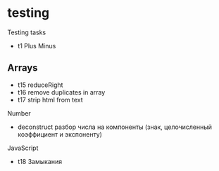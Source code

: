 # testing
Testing tasks
- t1 Plus Minus

## Arrays

- t15 reduceRight
- t16 remove duplicates in array
- t17 strip html from text 


Number
  - deconstruct разбор числа на компоненты (знак, целочисленный коэффициент и экспоненту)


JavaScript

  - t18 Замыкания
